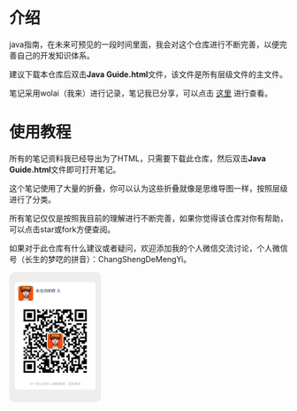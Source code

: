 # 介绍
java指南，在未来可预见的一段时间里面，我会对这个仓库进行不断完善，以便完善自己的开发知识体系。

建议下载本仓库后双击**Java Guide.html**文件，该文件是所有层级文件的主文件。

笔记采用wolai（我来）进行记录，笔记我已分享，可以点击 [这里](https://www.wolai.com/slen/9DRdEPDWuKbKtXDEWDskWs?theme=dark) 进行查看。

# 使用教程
所有的笔记资料我已经导出为了HTML，只需要下载此仓库，然后双击**Java Guide.html**文件即可打开笔记。

这个笔记使用了大量的折叠，你可以认为这些折叠就像是思维导图一样，按照层级进行了分类。

所有笔记仅仅是按照我目前的理解进行不断完善，如果你觉得该仓库对你有帮助，可以点击star或fork方便查阅。

如果对于此仓库有什么建议或者疑问，欢迎添加我的个人微信交流讨论，个人微信号（长生的梦呓的拼音）：ChangShengDeMengYi。



<img src="./assets/wechat-qrcode.jpg" style="width: 33%;border-radius: 10px">